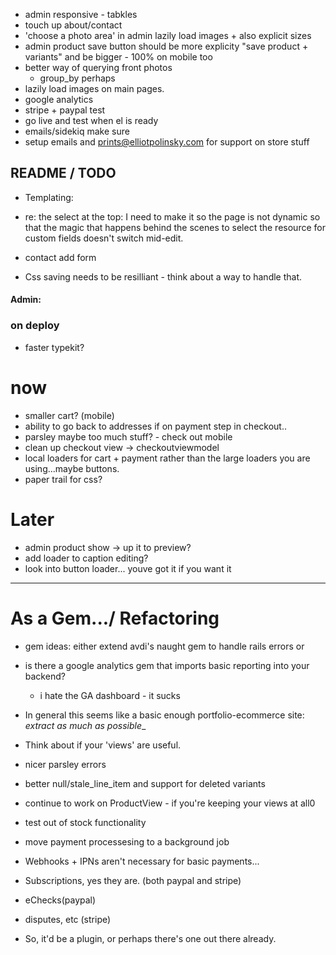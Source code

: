 - admin responsive - tabkles
- touch up about/contact
- 'choose a photo area' in admin lazily load images + also explicit sizes
- admin product save button should be more explicity "save product + variants" and be bigger - 100% on mobile too
- better way of querying front photos
  - group_by perhaps
- lazily load images on main pages.
- google analytics
- stripe + paypal test 
- go live and test when el is ready
- emails/sidekiq make sure
- setup emails and prints@elliotpolinsky.com for support on store stuff
## README / TODO


- Templating:

- re: the select at the top: I need to make it so the page is not dynamic so that the magic that happens behind the scenes to
  select the resource for custom fields doesn't switch mid-edit. 

- contact add form

- Css saving needs to be resilliant - think about a way to handle that.

#### Admin:


### on deploy
- faster typekit?

# now
- smaller cart? (mobile)
- ability to go back to addresses if on payment step in checkout..
- parsley maybe too much stuff? - check out mobile
- clean up checkout view -> checkoutviewmodel
- local loaders for cart + payment rather than the large loaders you are using...maybe buttons.
- paper trail for css?


# Later
- admin product show -> up it to preview?
- add loader to caption editing?
- look into button loader... youve got it if you want it

---


# As a Gem.../ Refactoring
- gem ideas: either extend avdi's naught gem to handle rails errors
or
- is there a google analytics gem that imports basic reporting into your backend? 
  - i hate the GA dashboard - it sucks

- In general this seems like a basic enough portfolio-ecommerce site:
  _extract as much as possible__

- Think about if your 'views' are useful.
- nicer parsley errors
- better null/stale_line_item and support for deleted variants
- continue to work on ProductView - if you're keeping your views at all0
- test out of stock functionality
- move payment processesing to a background job 

- Webhooks + IPNs aren't necessary for basic payments...
 - Subscriptions, yes they are. (both paypal and stripe)
 - eChecks(paypal)
 - disputes, etc (stripe)
 - So, it'd be a plugin, or perhaps there's one out there already. 
